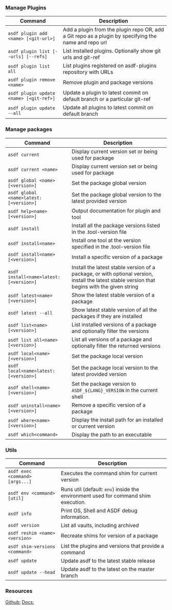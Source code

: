 
### Manage Plugins

| Command                                 | Description                                                                                          |
| --------------------------------------- | ---------------------------------------------------------------------------------------------------- |
| `asdf plugin add <name> [<git-url>]`    | Add a plugin from the plugin repo OR, add a Git repo as a plugin by specifying the name and repo url |
| `asdf plugin list [--urls] [--refs]`    | List installed plugins. Optionally show git urls and git-ref                                         |
| `asdf plugin list all`                  | List plugins registered on asdf-plugins repository with URLs                                         |
| `asdf plugin remove <name>`             | Remove plugin and package versions                                                                   |
| `asdf plugin update <name> [<git-ref>]` | Update a plugin to latest commit on default branch or a particular git-ref                           |
| `asdf plugin update --all`              | Update all plugins to latest commit on default branch                                                |
### Manage packages

| Command | Description |
| --- | --- |
|`asdf current`|Display current version set or being used for package|
|`asdf current <name>`|Display current version set or being used for package|
|`asdf global <name>[<version>]`|Set the package global version|
|`asdf global <name>latest:[<version>]`|Set the package global version to the latest provided version|
|`asdf help<name>[<version>]`|Output documentation for plugin and tool|
|`asdf install`|Install all the package versions listed in the .tool-version file|
|`asdf install<name>`|Install one tool at the version specified in the .tool-version file|
|`asdf install<name>[<version>]`|Install a specific version of a package|
|`asdf install<name>latest:[<version>]`|Install the latest stable version of a package, or with optional version, install the latest stable version that begins with the given string|
|`asdf latest<name>[<version>]`|Show the latest stable version of a package|
|`asdf latest --all`|Show latest stable version of all the packages if they are installed|
|`asdf list<name>[<version>]`|List installed versions of a package and optionally filter the versions|
|`asdf list all<name>[<version>]`|List all versions of a package and optionally filter the returned versions|
|`asdf local<name>[<version>]`|Set the package local version|
|`asdf local<name>latest:[<version>]`|Set the package local version to the latest provided version|
|`asdf shell<name>[<version>]`|Set the package version to `ASDF_${LANG}_VERSION` in the current shell|
|`asdf uninstall<name>[<version>]`|Remove a specific version of a package|
|`asdf where<name>[<version>]`|Display the install path for an installed or current version|
|`asdf which<command>`|Display the path to an executable|
### Utils

| Command | Description |
| --- | --- |
| `asdf exec <command> [args...]` | Executes the command shim for current version |
| `asdf env <command> [util]` | Runs util (default: `env`) inside the environment used for command shim execution. |
| `asdf info` | Print OS, Shell and ASDF debug information. |
| `asdf version` | List all vaults, including archived |
| `asdf reshim <name> <version>` | Recreate shims for version of a package |
| `asdf shim-versions <command>` | List the plugins and versions that provide a command |
| `asdf update` | Update asdf to the latest stable release |
| `asdf update --head` | Update asdf to the latest on the master branch |

### Resources

[Github:](https://github.com/asdf-vm/asdf)
[Docs:](https://asdf-vm.com)